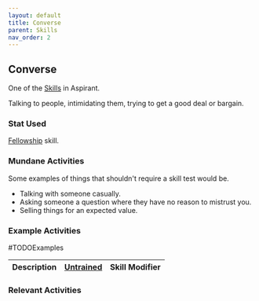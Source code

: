 ```yaml
---
layout: default
title: Converse
parent: Skills
nav_order: 2
---
```

## Converse
One of the [Skills](Skills) in Aspirant. 

Talking to people, intimidating them, trying to get a good deal or bargain.

### Stat Used
[Fellowship](Fellowship) skill.

### Mundane Activities
Some examples of things that shouldn't require a skill test would be.
* Talking with someone casually.
* Asking someone a question where they have no reason to mistrust you.
* Selling things for an expected value.

### Example Activities
#TODOExamples 

| Description                                      | [Untrained](Skills#Untrained) | Skill Modifier |
| ------------------------------------------------ | ----------------------------- | -------------- |


### Relevant Activities
